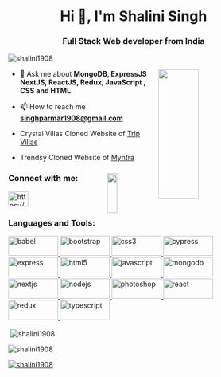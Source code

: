 <h1 align="center">Hi 👋, I'm Shalini Singh</h1>
<h3 align="center">Full Stack Web developer from India</h3>

<p align="left"> <img src="https://komarev.com/ghpvc/?username=shalini1908&label=Profile%20views&color=0e75b6&style=flat" alt="shalini1908" /> </p>


<img src= "https://camo.githubusercontent.com/26647de33fe1227a701256ff1917a9d5ea2146c4aed4e8e8f011eee17fb14f78/68747470733a2f2f692e70696e696d672e636f6d2f6f726967696e616c732f66642f61372f63302f66646137633031386462396130396666306564323334393537653962323562392e676966" width ="40%" height="260px" align ="right"/>



<!-- - 🌱 I’m currently learning **** -->

- 💬 Ask me about **MongoDB, ExpressJS NextJS, ReactJS, Redux, JavaScript , CSS and HTML**

- 📫 How to reach me **singhparmar1908@gmail.com**

-  Crystal Villas Cloned Website of [Trip Villas](https://venerable-beignet-fdbc14.netlify.app/)

- Trendsy Cloned Website of [Myntra](https://trendsy.vercel.app/)


<h3 align="left">Connect with me:<img src="https://raw.githubusercontent.com/ShahriarShafin/ShahriarShafin/main/Assets/handshake.gif" width ="20%" height="80px" align ="right"></h3>


<p align="left">
<a href="https://linkedin.com/in/https://www.linkedin.com/in/shalini-singh-705277257/" target="blank"><img align="center" src="https://raw.githubusercontent.com/rahuldkjain/github-profile-readme-generator/master/src/images/icons/Social/linked-in-alt.svg" alt="https://www.linkedin.com/in/shalini-singh-705277257/" height="30" width="40" /></a>
</p>

<h3 align="left">Languages and Tools:</h3>
<p align="left"> <a href="https://babeljs.io/" target="_blank" rel="noreferrer"> <img src="https://img.shields.io/badge/Babel-F9DC3E?style=for-the-badge&logo=babel&logoColor=white" alt="babel" width="100" height="40"/> </a> <a href="https://getbootstrap.com" target="_blank" rel="noreferrer"> <img src="https://img.shields.io/badge/Bootstrap-563D7C?style=for-the-badge&logo=bootstrap&logoColor=white" alt="bootstrap" width="100" height="40"/> </a> <a href="https://www.w3schools.com/css/" target="_blank" rel="noreferrer"> <img src="https://img.shields.io/badge/CSS3-1572B6?style=for-the-badge&logo=css3&logoColor=yellow" alt="css3" width="100" height="40"/> </a> <a href="https://www.cypress.io" target="_blank" rel="noreferrer"> <img src="https://img.shields.io/badge/Cypress-17202C?style=for-the-badge&logo=cypress&logoColor=blue" alt="cypress" width="100" height="40"/> </a> <a href="https://expressjs.com" target="_blank" rel="noreferrer"> <img src="https://img.shields.io/badge/Express.js-000000?style=for-the-badge&logo=express&logoColor=white" alt="express" width="100" height="40"/> </a> <a href="https://www.w3.org/html/" target="_blank" rel="noreferrer"> <img src="https://img.shields.io/badge/HTML5-E34F26?style=for-the-badge&logo=html5&logoColor=white" alt="html5" width="100" height="40"/> </a> <a href="https://developer.mozilla.org/en-US/docs/Web/JavaScript" target="_blank" rel="noreferrer"> <img src="https://img.shields.io/badge/JavaScript-323330?style=for-the-badge&logo=javascript&logoColor=F7DF1E" alt="javascript" width="100" height="40"/> </a> <a href="https://www.mongodb.com/" target="_blank" rel="noreferrer"> <img src="https://img.shields.io/badge/MongoDB-4EA94B?style=for-the-badge&logo=mongodb&logoColor=white" alt="mongodb" width="100" height="40"/> </a> <a href="https://nextjs.org/" target="_blank" rel="noreferrer"> <img src="https://img.shields.io/badge/next.js-000000?style=for-the-badge&logo=nextdotjs&logoColor=white" alt="nextjs" width="100" height="40"/> </a> <a href="https://nodejs.org" target="_blank" rel="noreferrer"> <img src="https://img.shields.io/badge/Node.js-339933?style=for-the-badge&logo=nodedotjs&logoColor=yellow" alt="nodejs" width="100" height="40"/> </a> <a href="https://www.photoshop.com/en" target="_blank" rel="noreferrer"> <img src="https://img.shields.io/badge/Adobe%20Photoshop-31A8FF?style=for-the-badge&logo=Adobe%20Photoshop&logoColor=black" alt="photoshop" width="100" height="40"/> </a> <a href="https://reactjs.org/" target="_blank" rel="noreferrer"> <img src="https://img.shields.io/badge/React-20232A?style=for-the-badge&logo=react&logoColor=61DAFB" alt="react" width="100" height="40"/> </a>  <a href="https://redux.js.org" target="_blank" rel="noreferrer"> <img src="https://img.shields.io/badge/Redux-593D88?style=for-the-badge&logo=redux&logoColor=white" alt="redux" width="100" height="40"/> </a>  <a href="https://www.typescriptlang.org/" target="_blank" rel="noreferrer"> <img src="https://img.shields.io/badge/TypeScript-007ACC?style=for-the-badge&logo=typescript&logoColor=white" alt="typescript" width="100" height="40"/> </a> </p>

<!-- <p><img align="left" src="https://github-readme-stats.vercel.app/api/top-langs?username=shalini1908&show_icons=true&locale=en&layout=compact" alt="shalini1908" /></p> -->

<p>&nbsp;<img align="center" src="https://github-readme-stats.vercel.app/api?username=shalini1908&show_icons=true&locale=en&theme=algolia" alt="shalini1908" /></p>

<p><img align="center" src="https://github-readme-streak-stats.herokuapp.com/?user=shalini1908&show_icons=true&locale=en&theme=algolia" alt="shalini1908" /></p>

<p align="left"> <a href="https://github.com/ryo-ma/github-profile-trophy"><img src="https://github-profile-trophy.vercel.app/?username=shalini1908&theme=algolia" alt="shalini1908" /></a> </p>
